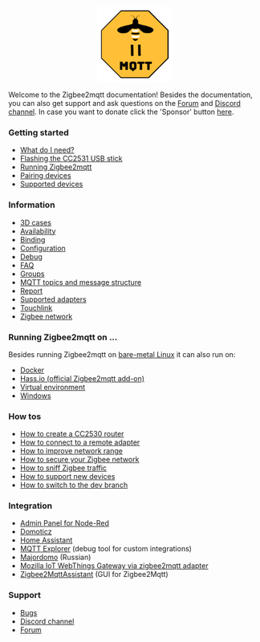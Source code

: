 ---
---
<div align="center">
    <a href="https://github.com/koenkk/zigbee2mqtt">
        <img width="150" height="150" src="images/logo.png">
    </a>
</div>

Welcome to the Zigbee2mqtt documentation! Besides the documentation, you can also get support and ask questions on the [Forum](http://zigbee2mqtt.discourse.group/) and [Discord channel](https://discord.gg/NyseBeK). In case you want to donate click the 'Sponsor' button [here](https://github.com/Koenkk/zigbee2mqtt).

### Getting started
* [What do I need?](getting_started/what_do_i_need.md)
* [Flashing the CC2531 USB stick](getting_started/flashing_the_cc2531.md)
* [Running Zigbee2mqtt](getting_started/running_zigbee2mqtt.md)
* [Pairing devices](getting_started/pairing_devices.md)
* [Supported devices](information/supported_devices.md)

### Information
* [3D cases](information/3d_cases.md)
* [Availability](information/availability.md)
* [Binding](information/binding.md)
* [Configuration](information/configuration.md)
* [Debug](information/debug.md)
* [FAQ](information/FAQ.md)
* [Groups](information/groups.md)
* [MQTT topics and message structure](information/mqtt_topics_and_message_structure.md)
* [Report](information/report.md)
* [Supported adapters](information/supported_adapters.md)
* [Touchlink](information/touchlink.md)
* [Zigbee network](information/zigbee_network.md)

### Running Zigbee2mqtt on ...
Besides running Zigbee2mqtt on [bare-metal Linux](getting_started/running_zigbee2mqtt.md) it can also run on:
* [Docker](information/docker.md)
* [Hass.io (official Zigbee2mqtt add-on)](https://github.com/danielwelch/hassio-zigbee2mqtt)
* [Virtual environment](information/virtual_environment.md)
* [Windows](information/windows.md)

### How tos
* [How to create a CC2530 router](how_tos/how_to_create_a_cc2530_router.md)
* [How to connect to a remote adapter](how_tos/how_to_connect_to_a_remote_adapter.md)
* [How to improve network range](how_tos/how_to_improve_network_range.md)
* [How to secure your Zigbee network](how_tos/how_to_secure_network.md)
* [How to sniff Zigbee traffic](how_tos/how_to_sniff_zigbee_traffic.md)
* [How to support new devices](how_tos/how_to_support_new_devices.md)
* [How to switch to the dev branch](how_tos/how-to-switch-to-dev-branch.md)

### Integration
* [Admin Panel for Node-Red](https://github.com/ben423423n32j14e/zigbee2mqttadminpanel)
* [Domoticz](https://github.com/stas-demydiuk/domoticz-zigbee2mqtt-plugin)
* [Home Assistant](integration/home_assistant.md)
* [MQTT Explorer](https://mqtt-explorer.com) (debug tool for custom integrations)
* [Majordomo](https://github.com/directman66/majordomo-zigbee2mqtt/) (Russian)
* [Mozilla IoT WebThings Gateway via zigbee2mqtt adapter](https://github.com/kabbi/zigbee2mqtt-adapter)
* [Zigbee2MqttAssistant](https://github.com/yllibed/Zigbee2MqttAssistant) (GUI for Zigbee2Mqtt)

### Support
* [Bugs](https://github.com/koenkk/zigbee2mqtt/issues)
* [Discord channel](https://discord.gg/NyseBeK)
* [Forum](http://zigbee2mqtt.discourse.group/)
